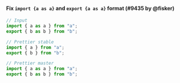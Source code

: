 #### Fix `import {a as a}` and `export {a as a}` format (#9435 by @fisker)

<!-- prettier-ignore -->
```js
// Input
import { a as a } from "a";
export { b as b } from "b";

// Prettier stable
import { a } from "a";
export { b } from "b";

// Prettier master
import { a as a } from "a";
export { b as b } from "b";
```
